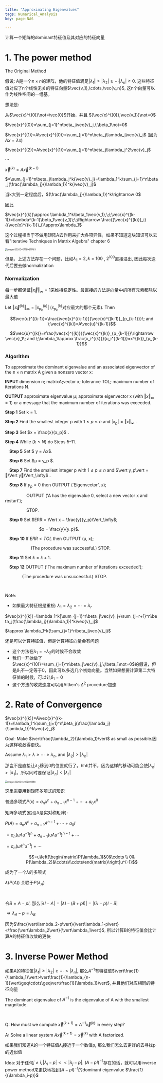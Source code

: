 ```yaml
---
title: "Approximating Eigenvalues"
tags: Numarical_Analysis
key: page-NA6

---
```


<!--more-->

计算一个矩阵的dominant特征值及其对应的特征向量

# 1. The power method

The Original Method

假设: A是一个$n\times n$的矩阵，他的特征值满足$\vert\lambda_1\vert>\vert\lambda_2\vert\geq \cdots\vert\lambda_n\vert\geq 0$. 这些特征值对应了n个线性无关的特征向量$\vec{v_1},\cdots,\vec{v_n}$, 这n个向量可以作为线性空间的一组基。

想法是:

从$\vec{x}^{(0)}\not=\vec{0}$开始，并且 $(\vec{x}^{(0)},\vec{v_1})\not=0$

$\vec{x}^{(0)}=\sum_{j=1}^n\beta_j\vec{v}_j,\;\beta_1\not=0$

$\vec{x}^{(1)}=A\vec{x}^{(0)}=\sum_{j=1}^n\beta_j\lambda_j\vec{v}_j$ (因为$Ax=\lambda x$)

$\vec{x}^{(2)}=A\vec{x}^{(1)}=\sum_{j=1}^n\beta_j\lambda_j^2\vec{v}_j$

$\cdots$

$\vec{x}^{(k)}=A\vec{x}^{(k-1)}$

$=\sum_{j=1}^n\beta_j\lambda_j^k{\vec{v}_j}=\lambda_1^k\sum_{j=1}^n\beta_j(\frac{\lambda_j}{\lambda_1})^k{\vec{v}_j}$

当k大到一定程度后，$(\frac{\lambda_j}{\lambda_1})^k\rightarrow 0$

因此

$\vec{x}^{(k)}\approx \lambda_1^k\beta_1\vec{v_1},\;\;\vec{x}^{(k-1)}=\lambda^{k-1}\beta_1\vec{v_1}\;\;\Rightarrow \frac{(\vec{x}^{(k)})_i}{(\vec{x}^{(k-1)})_i}\approx\lambda_1$

这个过程相当于不做用矩阵A去作用来扩大各项异性，如果不知道这块知识可以去看"Iterative Techniques in Matrix Algebra" chapter 6

<img src="../../../assets/images/image-20200407180611463.png" alt="image-20200407180611463" style="zoom:50%;" />

<br>

但是，上述方法存在一个问题，比如$\lambda_1=2,k=100$ , $2^{100}$直接溢出, 因此每次迭代后要去做normalization

### Normalization

每一步都保证$\Vert \vec{x}\Vert_\infty=1$来维持稳定性。最直接的方法是向量中的所有元素都除以最大值

Let $\Vert\vec{x}^{(k)}\Vert_\infty=\vert x_{p_k}^{(k)}\vert$  ($x_{p_k}^{(k)}$对应最大的那个元素). Then

$$\vec{u}^{(k-1)}=\frac{\vec{x}^{(k-1)}}{\vec{x}^{(k-1)}_{p_{k-1}}}\;   and  \;\vec{x}^{(k)}=A\vec{u}^{(k-1)}$$

$$\vec{u}^{(k)}=\frac{\vec{x}^{(k)}}{\vec{x}^{(k)}_{p_{k-1}}}\rightarrow \vec{v}_1\;   and \;\lambda_1\approx \frac{x_i^{(k)}}{u_i^{(k-1)}}=x^{(k)}_{p_{k-1}}$$



### Algorithm

To approximate the dominant eigenvalue and an associated eigenvector of the n × n matrix A given a nonzero vector x:

**INPUT** dimension n; matrixA;vector x; tolerance TOL; maximum number of iterations N. 

**OUTPUT** approximate eigenvalue μ; approximate eigenvector x (with $\Vert x\Vert_\infty=1$) or a message that the maximum number of iterations was exceeded.

**Step 1** Set k = 1.

**Step 2** Find the smallest integer p with $1 ≤ p ≤ n$ and $\vert x_p\vert = \Vert x\Vert_\infty$ . 

**Step 3** Set $x = \frac{x}{x_p}$ .

**Step 4** While ($k ≤ N$) do Steps 5–11.

&emsp;**Step 5** Set $ y = Ax$.

&emsp;**Step 6** Set $μ = y_p $.

&emsp;**Step 7** Find the smallest integer p with $1 ≤ p ≤ n$ and $\vert y_p\vert = \Vert y\Vert_\infty$ .

&emsp;**Step 8** If $y_p = 0$ then OUTPUT ('Eigenvector', $x$);

&emsp;&emsp;&emsp;&emsp;&emsp;OUTPUT ('A has the eigenvalue 0, select a new vector x and restart');

&emsp;&emsp;&emsp;&emsp;&emsp;STOP.

&emsp;**Step 9** Set $ERR = \Vert x − \frac{y}{y_p}\Vert_\infty$;

&emsp;&emsp;&emsp;&emsp;&emsp;&emsp;&emsp;&emsp;$x = \frac{y}{y_p}$.

&emsp;**Step 10** If $ERR < TOL$ then OUTPUT (μ, x);

&emsp;&emsp;&emsp;&emsp;&emsp;&emsp;(The procedure was successful.)  STOP.

&emsp;**Step 11** Set $k = k + 1$.

&emsp;**Step 12** OUTPUT ('The maximum number of iterations exceeded'); 

&emsp;&emsp;&emsp;&emsp;(The procedure was unsuccessful.) STOP.



<br>

Note:

* 如果最大特征根是重根: $\lambda_1=\lambda_2=\cdots=\lambda_r$

$\vec{x}^{(k)}=\lambda_1^k[\sum_{j=1}^r\beta_j\vec{v}_j+\sum_{j=r+1}^n\beta_j(\frac{\lambda_j}{\lambda_1})^k\vec{v}_j]$

$\approx \lambda_1^k(\sum_{j=1}^r\beta_j\vec{v}_j)$

还是可以计算特征值，但是计算特征向量会有问题

* 这个方法在$\lambda_1=-\lambda_2$的时候不会收敛
* 我们一开始做了$\vec{x}^{(0)}=\sum_{j=1}^n\beta_j\vec{v}_j,\;\beta_1\not=0$的假设，但是$\beta_1$不一定等于0，因此可以多选几个初始向量。当然如果想要计算第二大特征值的时候，可以让$\beta_1=0$
* 这个方法的收敛速度可以用Aitken's $\Delta^2$ procedure加速



# 2. Rate of Convergence

$\vec{x}^{(k)}=A\vec{x}^{(k-1)}=\lambda_1^k\sum_{j=1}^n\beta_j(\frac{\lambda_j}{\lambda_1})^k\vec{v}_j$

Goal: Make $\vert\frac{\lambda_2}{\lambda_1}\vert$ as small as possible.因为这样收敛得更快。

Assume $\lambda_1>\lambda\geq \cdots\geq \lambda_n$, and $\vert \lambda_2\vert >\vert\lambda_n\vert$

那岂不是直接让$\lambda_2$移到0的位置就行了。hhh并不，因为这样的移动可能会使$\vert \lambda_n\vert>\vert\lambda_1\vert$。所以同时要保证$\vert \lambda_n\vert<\vert\lambda_1\vert$

<img src="../../../assets/images/image-20200412152021368.png" alt="image-20200412152021368" style="zoom:50%;" />

这里需要用到矩阵多项式的知识

普通多项式$P(x)=a_nx^n+a_{n-1}x^{n-1}+\cdots+a_0x^0$

矩阵多项式(假设A是实对称矩阵):

 $P(A)=a_nA^n+a_{n-1}A^{n-1}+\cdots+a_0I$

$=a_n(u\Lambda u^{-1})^n+a_{n-1}(u\Lambda u^{-1})^{n-1}+\cdots$

$=a_n(u\Lambda^n u^{-1})+\cdots$

$$=u\left[\begin{matrix}P(\lambda_1)&0&\cdots \\ 0& P(\lambda_2)&\cdots\\\cdots\end{matrix}\right]u^{-1}$$

成为了一个$\lambda$的多项式

$\lambda(P(A))$ 关联于$P(\lambda_A)$

<br>

令$B=A-pI$, 那么$\vert\lambda I-A\vert = \vert\lambda I-(B+pI)\vert=\vert (\lambda-p)I-B\vert$

$\Rightarrow \lambda_A-p=\lambda_B$

因为$\frac{\vert\lambda_2-p\vert}{\vert\lambda_1-p\vert}<\frac{\vert\lambda_2\vert}{\vert\lambda_1\vert}$, 所以计算B的特征值会比计算A的特征值收敛的更快



# 3. Inverse Power Method

如果A的特征值$\vert\lambda_1\vert\geq \vert\lambda_2\vert\geq\cdots>\vert\lambda_n\vert$, 那么$A^{-1}$有特征值$\vert\frac{1}{\lambda_1}\vert>\vert\frac{1}{\lambda_{n-1}}\vert\geq\cdots\geq\vert\frac{1}{\lambda_1}\vert$, 并且他们对应相同的特征向量

The dominant eigenvalue of $A^{-1}$ is the eigenvalue of A with the smallest magnitude.

<br>

Q: How must we compute $\vec{x}^{(k+1)}=A^{-1}\vec{x}^{(k)}$ in every step?

A: Solve a linear system $A\vec{x}^{(k+1)}=\vec{x}^{(k)}$ with A factorized.

如果我们知道A的一个特征值$\lambda_i$接近于一个数值p, 那么我们怎么去更好的去寻找p的近似值

Idea: 对于任何$j\not=i,\vert\lambda_i-p\vert <<\vert\lambda_j-p\vert$. $(A-pI)^{-1}$存在的话，就可以用inverse power method来更快地找到$(A-pI)^{-1}$的dominant eigenvalue $\frac{1}{(\lambda_i-p)}$

